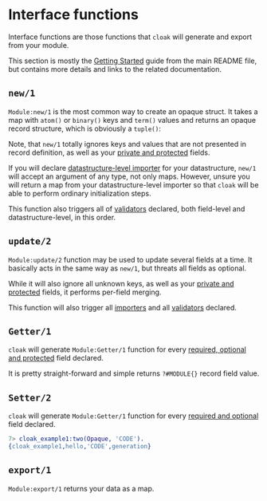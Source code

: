 # Interface functions

Interface functions are those functions that `cloak` will generate and export from your module.

This section is mostly the [Getting Started](/README.md) guide from the main README file, but contains more details and links to the related documentation.

## `new/1`

`Module:new/1` is the most common way to create an opaque struct. It takes a map with `atom()` or `binary()` keys and `term()` values and returns an opaque record structure, which is obviously a `tuple()`:

Note, that `new/1` totally ignores keys and values that are not presented in record definition, as well as your [private and protected](field-types.md) fields.

If you will declare [datastructure-level importer](importers.md) for your datastructure, `new/1` will accept an argument of any type, not only maps. However, unsure you will return a map from your datastructure-level importer so that `cloak` will be able to perform ordinary initialization steps.

This function also triggers all of [validators](validators.md) declared, both field-level and datastructure-level, in this order.

## `update/2`

`Module:update/2` function may be used to update several fields at a time. It basically acts in the same way as `new/1`, but threats all fields as optional. 

While it will also ignore all unknown keys, as well as your [private and protected](field-types.md) fields, it performs per-field merging.

This function will also trigger all [importers](importers.md) and all [validators](validators.md) declared.

## `Getter/1`

`cloak` will generate `Module:Getter/1` function for every [required, optional and protected](field-types.md) field declared.

It is pretty straight-forward and simple returns `?#MODULE{}` record field value. 

## `Setter/2`

`cloak` will generate `Module:Getter/1` function for every [required and optional](field-types.md) field declared.

```erlang
7> cloak_example1:two(Opaque, 'CODE').
{cloak_example1,hello,'CODE',generation}
```

## `export/1`

`Module:export/1` returns your data as a map.
 